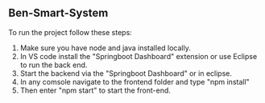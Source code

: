 ## Ben-Smart-System
To run the project follow these steps:
1. Make sure you have node and java installed locally.
2. In VS code install the "Springboot Dashboard" extension or use Eclipse to run the back end.
3. Start the backend via the "Springboot Dashboard" or in eclipse.
4. In any comsole navigate to the frontend folder and type "npm install"
5. Then enter "npm start" to start the front-end.
